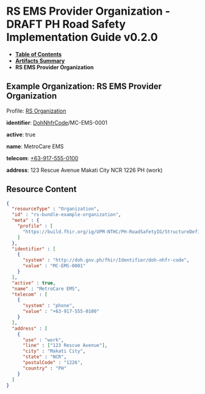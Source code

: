 # RS EMS Provider Organization - DRAFT PH Road Safety Implementation Guide v0.2.0

* [**Table of Contents**](toc.md)
* [**Artifacts Summary**](artifacts.md)
* **RS EMS Provider Organization**

## Example Organization: RS EMS Provider Organization

Profile: [RS Organization](StructureDefinition-rs-organization.md)

**identifier**: [DohNhfrCode](https://build.fhir.org/ig/UP-Manila-SILab/ph-core/NamingSystem-doh-nhfr-code-ns.html)/MC-EMS-0001

**active**: true

**name**: MetroCare EMS

**telecom**: [+63-917-555-0100](tel:+63-917-555-0100)

**address**: 123 Rescue Avenue Makati City NCR 1226 PH (work)



## Resource Content

```json
{
  "resourceType" : "Organization",
  "id" : "rs-bundle-example-organization",
  "meta" : {
    "profile" : [
      "https://build.fhir.org/ig/UPM-NTHC/PH-RoadSafetyIG/StructureDefinition/rs-organization"
    ]
  },
  "identifier" : [
    {
      "system" : "http://doh.gov.ph/fhir/Identifier/doh-nhfr-code",
      "value" : "MC-EMS-0001"
    }
  ],
  "active" : true,
  "name" : "MetroCare EMS",
  "telecom" : [
    {
      "system" : "phone",
      "value" : "+63-917-555-0100"
    }
  ],
  "address" : [
    {
      "use" : "work",
      "line" : ["123 Rescue Avenue"],
      "city" : "Makati City",
      "state" : "NCR",
      "postalCode" : "1226",
      "country" : "PH"
    }
  ]
}

```
